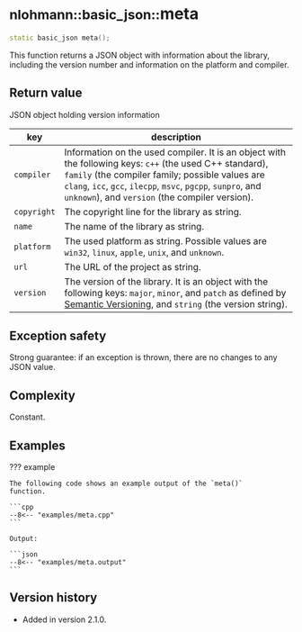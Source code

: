 # <small>nlohmann::basic_json::</small>meta

```cpp
static basic_json meta();
```

This function returns a JSON object with information about the library, including the version number and information on
the platform and compiler.
    
## Return value

JSON object holding version information

key         | description
----------- | ---------------
`compiler`  | Information on the used compiler. It is an object with the following keys: `c++` (the used C++ standard), `family` (the compiler family; possible values are `clang`, `icc`, `gcc`, `ilecpp`, `msvc`, `pgcpp`, `sunpro`, and `unknown`), and `version` (the compiler version).
`copyright` | The copyright line for the library as string.
`name`      | The name of the library as string.
`platform`  | The used platform as string. Possible values are `win32`, `linux`, `apple`, `unix`, and `unknown`.
`url`       | The URL of the project as string.
`version`   | The version of the library. It is an object with the following keys: `major`, `minor`, and `patch` as defined by [Semantic Versioning](http://semver.org), and `string` (the version string).

## Exception safety

Strong guarantee: if an exception is thrown, there are no changes to any JSON value.

## Complexity

Constant.

## Examples

??? example

    The following code shows an example output of the `meta()`
    function.
    
    ```cpp
    --8<-- "examples/meta.cpp"
    ```
    
    Output:
    
    ```json
    --8<-- "examples/meta.output"
    ```

## Version history

- Added in version 2.1.0.
